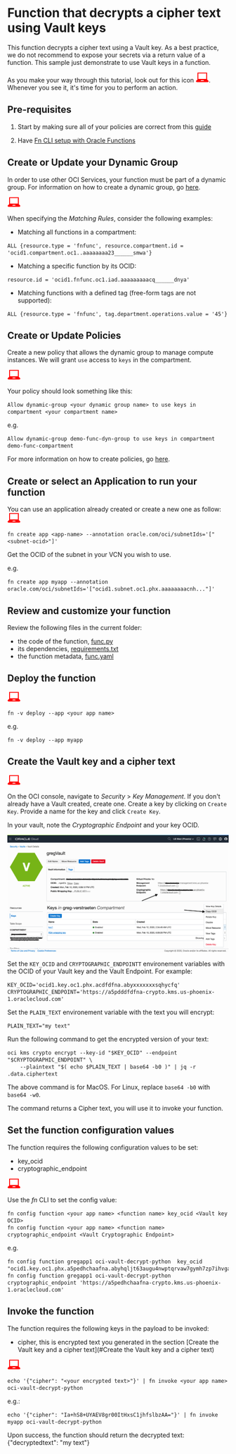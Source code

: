 # Function that decrypts a cipher text using Vault keys
This function decrypts a cipher text using a Vault key. As a best practice, we do not recommend to expose your secrets via a return value of a function. This sample just demonstrate to use Vault keys in a function.

As you make your way through this tutorial, look out for this icon ![user input icon](./images/userinput.png).
Whenever you see it, it's time for you to perform an action.

## Pre-requisites
1. Start by making sure all of your policies are correct from this [guide](https://docs.cloud.oracle.com/iaas/Content/Functions/Tasks/functionscreatingpolicies.htm?tocpath=Services%7CFunctions%7CPreparing%20for%20Oracle%20Functions%7CConfiguring%20Your%20Tenancy%20for%20Function%20Development%7C_____4)

2. Have [Fn CLI setup with Oracle Functions](https://docs.cloud.oracle.com/iaas/Content/Functions/Tasks/functionsconfiguringclient.htm?tocpath=Services%7CFunctions%7CPreparing%20for%20Oracle%20Functions%7CConfiguring%20Your%20Client%20Environment%20for%20Function%20Development%7C_____0)

## Create or Update your Dynamic Group
In order to use other OCI Services, your function
must be part of a dynamic group. For information on how to create a dynamic group,
go [here](https://docs.cloud.oracle.com/iaas/Content/Identity/Tasks/managingdynamicgroups.htm#To).

![user input icon](./images/userinput.png)

When specifying the *Matching Rules*, consider the following examples:
* Matching all functions in a compartment:
```
ALL {resource.type = 'fnfunc', resource.compartment.id = 'ocid1.compartment.oc1..aaaaaaaa23______smwa'}
```
* Matching a specific function by its OCID:
```
resource.id = 'ocid1.fnfunc.oc1.iad.aaaaaaaaacq______dnya'
```
* Matching functions with a defined tag (free-form tags are not supported):
```
ALL {resource.type = 'fnfunc', tag.department.operations.value = '45'}
```

## Create or Update Policies
Create a new policy that allows the dynamic group to manage compute instances. We will grant `use` access to `keys` in the compartment.

![user input icon](./images/userinput.png)

Your policy should look something like this:
```
Allow dynamic-group <your dynamic group name> to use keys in compartment <your compartment name>
```
e.g.
```
Allow dynamic-group demo-func-dyn-group to use keys in compartment demo-func-compartment
```

For more information on how to create policies, go [here](https://docs.cloud.oracle.com/iaas/Content/Identity/Concepts/policysyntax.htm).


## Create or select an Application to run your function
You can use an application already created or create a new one as follow:
![user input icon](./images/userinput.png)
```
fn create app <app-name> --annotation oracle.com/oci/subnetIds='["<subnet-ocid>"]'
```
Get the OCID of the subnet in your VCN you wish to use.

e.g.
```
fn create app myapp --annotation oracle.com/oci/subnetIds='["ocid1.subnet.oc1.phx.aaaaaaaacnh..."]'
```

## Review and customize your function
Review the following files in the current folder:
* the code of the function, [func.py](./func.py)
* its dependencies, [requirements.txt](./requirements.txt)
* the function metadata, [func.yaml](./func.yaml)


## Deploy the function
![user input icon](./images/userinput.png)
```
fn -v deploy --app <your app name>
```
e.g.
```
fn -v deploy --app myapp
```

## Create the Vault key and a cipher text
![user input icon](./images/userinput.png)

On the OCI console, navigate to *Security* > *Key Management*. If you don't already have a Vault created, create one. Create a key by clicking on `Create Key`. Provide a name for the key and click `Create Key`. 

In your vault, note the *Cryptographic Endpoint* and your key OCID.

![Cryptographic Endpoint anf Key OCID](./images/vault.png)

Set the `KEY_OCID` and `CRYPTOGRAPHIC_ENDPOINTT` environement variables with the OCID of your Vault key and the Vault Endpoint. For example:
```
KEY_OCID='ocid1.key.oc1.phx.acdfdfna.abyxxxxxxxsqhycfq'
CRYPTOGRAPHIC_ENDPOINT='https://a5pdddfdfna-crypto.kms.us-phoenix-1.oraclecloud.com'
```

Set the `PLAIN_TEXT` environement variable with the text you will encrypt:
```
PLAIN_TEXT="my text"
```
Run the following command to get the encrypted version of your text:
```
oci kms crypto encrypt --key-id "$KEY_OCID" --endpoint "$CRYPTOGRAPHIC_ENDPOINT" \
    --plaintext "$( echo $PLAIN_TEXT | base64 -b0 )" | jq -r .data.ciphertext
```
The above command is for MacOS. For Linux, replace `base64 -b0` with `base64 -w0`.

The command returns a Cipher text, you will use it to invoke your function.


## Set the function configuration values
The function requires the following configuration values to be set:
- key_ocid
- cryptographic_endpoint

![user input icon](../images/userinput.png)

Use the *fn* CLI to set the config value:
```
fn config function <your app name> <function name> key_ocid <Vault key OCID>
fn config function <your app name> <function name> cryptographic_endpoint <Vault Cryptographic Endpoint>
```
e.g.
```
fn config function gregapp1 oci-vault-decrypt-python  key_ocid  "ocid1.key.oc1.phx.a5pedhchaafna.abyhqljt63augu4nwptqrvaw7gymh7zp7ihvgayo72pehd3sqhfproiaycfq"
fn config function gregapp1 oci-vault-decrypt-python  cryptographic_endpoint 'https://a5pedhchaafna-crypto.kms.us-phoenix-1.oraclecloud.com'
```


## Invoke the function
The function requires the following keys in the payload to be invoked:
- cipher, this is encrypted text you generated in the section [Create the Vault key and a cipher text](#Create the Vault key and a cipher text)

![user input icon](./images/userinput.png)
```
echo '{"cipher": "<your encrypted text>"}' | fn invoke <your app name> oci-vault-decrypt-python
```
e.g.:
```
echo '{"cipher": "Ia+hS8+UYAEV8gr00ItHxsC1jhfslbzAA="}' | fn invoke myapp oci-vault-decrypt-python
```

Upon success, the function should return the decrypted text:
{"decryptedtext": "my text"}
